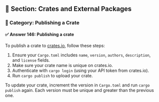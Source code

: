 ## 📘 Section: Crates and External Packages  
### 🔹 Category: Publishing a Crate  
#### ✅ Answer 146: Publishing a crate

To publish a crate to [crates.io](https://crates.io), follow these steps:

1. Ensure your `Cargo.toml` includes `name`, `version`, `authors`, `description`, and `license` fields.
2. Make sure your crate name is unique on crates.io.
3. Authenticate with `cargo login` (using your API token from crates.io).
4. Run `cargo publish` to upload your crate.

To update your crate, increment the version in `Cargo.toml` and run `cargo publish` again. Each version must be unique and greater than the previous one.
